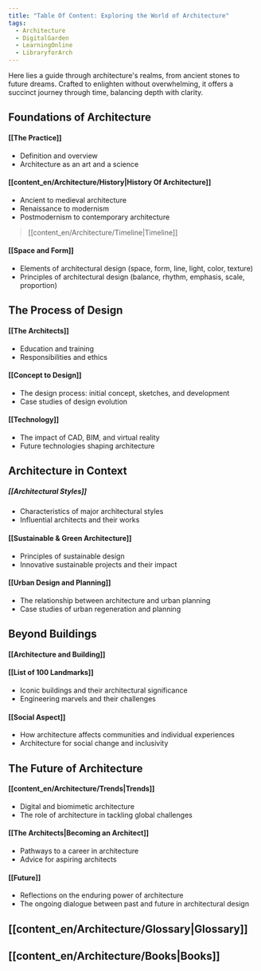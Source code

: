 ```yaml
---
title: "Table Of Content: Exploring the World of Architecture"
tags:
  - Architecture
  - DigitalGarden
  - LearningOnline
  - LibraryforArch
---
```


Here lies a guide through architecture's realms, from ancient stones to future dreams. Crafted to enlighten without overwhelming, it offers a succinct journey through time, balancing depth with clarity.

## Foundations of Architecture

#### [[The Practice]]
- Definition and overview
- Architecture as an art and a science
#### [[content_en/Architecture/History|History Of Architecture]]
- Ancient to medieval architecture
- Renaissance to modernism
- Postmodernism to contemporary architecture
> [[content_en/Architecture/Timeline|Timeline]]

#### [[Space and Form]]
- Elements of architectural design (space, form, line, light, color, texture)
- Principles of architectural design (balance, rhythm, emphasis, scale, proportion)

## The Process of Design

#### [[The Architects]]
- Education and training
- Responsibilities and ethics

#### [[Concept to Design]]
- The design process: initial concept, sketches, and development
- Case studies of design evolution

####  [[Technology]]
- The impact of CAD, BIM, and virtual reality
- Future technologies shaping architecture

## Architecture in Context

##### [[Architectural Styles]]
- Characteristics of major architectural styles
- Influential architects and their works

#### [[Sustainable & Green Architecture]]
- Principles of sustainable design
- Innovative sustainable projects and their impact

#### [[Urban Design and Planning]]
- The relationship between architecture and urban planning
- Case studies of urban regeneration and planning

## Beyond Buildings

#### [[Architecture and Building]]

#### [[List of 100 Landmarks]]
- Iconic buildings and their architectural significance
- Engineering marvels and their challenges

#### [[Social Aspect]]
- How architecture affects communities and individual experiences
- Architecture for social change and inclusivity

## The Future of Architecture

#### [[content_en/Architecture/Trends|Trends]]
- Digital and biomimetic architecture
- The role of architecture in tackling global challenges

####  [[The Architects|Becoming an Architect]]
- Pathways to a career in architecture
- Advice for aspiring architects

#### [[Future]]
- Reflections on the enduring power of architecture
- The ongoing dialogue between past and future in architectural design

## [[content_en/Architecture/Glossary|Glossary]]

## [[content_en/Architecture/Books|Books]]
